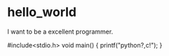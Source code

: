 # hello_world
I want to be a excellent programmer.

#include<stdio.h>
void main()
{
  printf("python?,c!");
}
